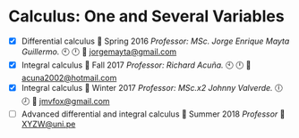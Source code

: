 # Calculus: One and Several Variables
- [x] Differential calculus :orange_book: Spring 2016 _Professor: MSc. Jorge Enrique Mayta Guillermo._ :clock10: :clock12: :e-mail: jorgemayta@gmail.com<br /> 
- [x] Integral calculus :notebook_with_decorative_cover: Fall 2017 _Professor: Richard Acuña._ :clock10: :clock12: :e-mail: acuna2002@hotmail.com
- [x] Integral calculus :notebook_with_decorative_cover: Winter 2017 _Professor: MSc.x2 Johnny Valverde._ :clock6: :clock8: :e-mail: jmvfox@gmail.com
- [ ] Advanced differential and integral calculus :closed_book: Summer 2018 _Professor_ :e-mail: XYZW@uni.pe
